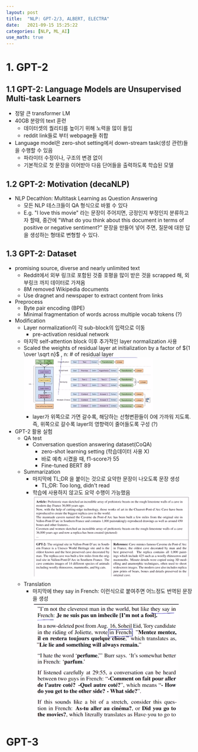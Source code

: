 ```yaml
---
layout: post
title:  "NLP: GPT-2/3, ALBERT, ELECTRA"
date:   2021-09-15 15:25:22
categories: [NLP, ML_AI]
use_math: true
---
```

# 1. GPT-2
## 1.1 GPT-2: Language Models are Unsupervised Multi-task Learners
* 정말 큰 transformer LM
* 40GB 분량의 text 훈련
	* 데이터셋의 퀄리티를 높이기 위해 노력을 많이 들임
	* reddit link들로 부터 webpage들 취합
* Language model은 zero-shot setting에서 down-stream task(생성 관련)들을 수행할 수 있음
	* 파라미터 수정이나, 구조의 변경 없이
	* 기본적으로 첫 문장을 이어받아 다음 단어들을 출력하도록 학습된 모델

## 1.2 GPT-2: Motivation (decaNLP)
* NLP Decathlon: Multitask Learning as Question Answering
	* 모든 NLP 테스크들이 QA 형식으로 바뀔 수 있다
	* E.g. "I love this movie" 라는 문장이 주어지면, 긍정인지 부정인지 분류하고자 할때, 중간에 "What do you think about this document in terms of positive or negative sentiment?" 문장을 만들어 넣어 주면, 질문에 대한 답을 생성하는 형태로 변형할 수 있다.

## 1.3 GPT-2: Dataset
* promising source, diverse and nearly unlimited text
	* Reddit에서 외부 링크로 포함된 것중 호평을 많이 받은 것을 scrapped 해, 외부링크 까지 데이터로 가져옴
	* 8M removed Wikipedia documents
	* Use dragnet and newspaper to extract content from links
* Preprocess
	* Byte pair encoding (BPE)
	* Minimal fragmentation of words across multiple vocab tokens (?)
* Modification
	* Layer normalization이 각 sub-block의 입력으로 이동
		* pre-activation residual network
	* 마지막 self-attention block 이후 추가적인 layer normalization 사용
	* Scaled the weights of residual layer at initialization by a factor of ${1 \over \sqrt n}$ , n: # of residual layer  
		![](/assets/image/ustagelv2/w7_d3_1.PNG)
		* layer가 위쪽으로 가면 갈수록, 해당하는 선형변환들이 0에 가까워 지도록. 즉, 위쪽으로 갈수록 layer의 영향력이 줄어들도록 구성 (?)
* GPT-2 활용 실험
	* QA test
		* Conversation question answering dataset(CoQA)
			* zero-shot learning setting (학습데이터 사용 X)
			* 바로 예측 시켰을 때, f1-score가 55
			* Fine-tuned BERT 89
	* Summarization
		* 마지막에 TL;DR 을 붙이는 것으로 요약한 문장이 나오도록 문장 생성
			* TL;DR: Too long, didn't read
		* 학습에 사용하지 않고도 요약 수행이 가능했음  
		![](/assets/image/ustagelv2/w7_d3_3.PNG)
	* Translation
		* 마지막에 they say in French: 이런식으로 붙여주면 어느정도 번역된 문장을 생성  
		![](/assets/image/ustagelv2/w7_d3_2.PNG)

# GPT-3